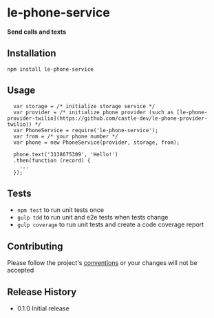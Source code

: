 le-phone-service
=========

**Send calls and texts**

## Installation

  `npm install le-phone-service`

## Usage

```
  var storage = /* initialize storage service */
  var provider = /* initialize phone provider (such as [le-phone-provider-twilio](https://github.com/castle-dev/le-phone-provider-twilio)) */
  var PhoneService = require('le-phone-service');
  var from = /* your phone number */
  var phone = new PhoneService(provider, storage, from);

  phone.text('3138675309', 'Hello!')
  .then(function (record) {
    ...
  });
```

## Tests

* `npm test` to run unit tests once
* `gulp tdd` to run unit and e2e tests when tests change
* `gulp coverage` to run unit tests and create a code coverage report

## Contributing

Please follow the project's [conventions](https://github.com/castle-dev/le-phone-service/blob/develop/CONTRIBUTING.md) or your changes will not be accepted

## Release History

* 0.1.0 Initial release

